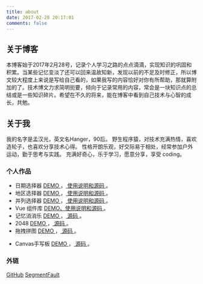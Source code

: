 ```yaml
---
title: about
date: 2017-02-28 20:17:01
comments: false
---
```

## 关于博客
本博客始于2017年2月28号，记录个人学习之路的点点滴滴，实现知识的巩固和积累。当某些记忆变淡了还可以回来温故知新，发现以前的不足及时修正，所以博文较大程度上来说是写给自己看的，如果我写的内容恰好对你有所帮助，那就算附加的了。技术博文力求简明扼要，倾向于记录常用的内容，常会是一块知识点的总结或是一些知识碎片。希望在不久的将来，能在博客中看到自己技术与心智的成长，共勉。

## 关于我
我的名字是孟汉光，英文名Hanger，90后。
野生程序猿，对技术充满热情，喜欢造轮子，也喜欢分享技术心得。
性格开朗乐观，好交际易于相处，经常参加户外运动，勤于思考与实践。
充满好奇心，乐于学习，愿意分享，享受 coding。

### 个人作品
* 日期选择器 [ DEMO ](/demo/datepicker/datepicker.html)，[ 使用说明和源码 ](https://github.com/hamger/hg-datepicker)。
* 地区选择器 [ DEMO ](/demo/citypicker/citypicker.html)，[ 使用说明和源码 ](https://github.com/hamger/hg-citypicker)。
* 并列选择器 [ DEMO ](/demo/parapicker/parapicker.html)，[ 使用说明和源码 ](https://github.com/hamger/hg-parapicker)。
* Vue 组件库 [ DEMO、使用说明和源码 ](https://github.com/hamger/hg-vcomponents)。
* 记忆消消乐 [ DEMO ](/demo/memory-turnover/index.html)，[ 源码 ](https://github.com/hamger/memory-turnover)。
* 2048 [ DEMO ](/demo/2048/2048.html)，[ 源码 ](https://github.com/hamger/2048)。
* 拖拽拼图 [ DEMO ](/demo/jigsaw/jigsaw.html)，[ 源码 ](https://github.com/hamger/jigsaw)。
<!-- * 焦点轮播图 [ DEMO ](/demo/carousel.html)，[ 源码 ](https://github.com/hamger/carousel-jq)。 -->
<!-- * 3D轮播图 [ DEMO ](/demo/3d_carousel.html)，[ 源码 ](https://github.com/hamger/css3-skill/blob/master/3d_carousel.html)。 -->
<!-- * 移动端的图片画廊 [ DEMO ](/demo/slider.html)，[ 源码 ](https://github.com/hamger/slider)。 -->
* Canvas手写板 [ DEMO ](/demo/handwriting/handwriting.html)，[ 源码 ](https://github.com/hamger/handwriting)。

<!-- ### 照片
[仅有的自拍](http://olislpb6q.bkt.clouddn.com/selfie.jpg) -->

<!-- ### 简历
[我的PDF简历](../resume/pdf.html) -->
<!-- [我的在线简历](../resume/index.html) -->

### 外链
[GitHub](https://github.com/hamger)
[SegmentFault](https://segmentfault.com/u/mhg12300)
<!-- [微博](http://weibo.com/p/1005055496798334/home) -->
<!-- [简书](http://www.jianshu.com/users/6c7e347da4e8/timeline) -->
<!-- [知乎](https://www.zhihu.com/people/hamger) -->
